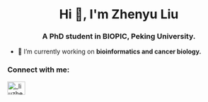 <h1 align="center">Hi 👋, I'm Zhenyu Liu</h1>
<h3 align="center">A PhD student in BIOPIC, Peking University.</h3>

- 🔭 I’m currently working on **bioinformatics and cancer biology.**

<h3 align="left">Connect with me:</h3>
<p align="left">
<a href="https://twitter.com/_liuzhenyu" target="blank"><img align="center" src="https://raw.githubusercontent.com/rahuldkjain/github-profile-readme-generator/master/src/images/icons/Social/twitter.svg" alt="_liuzhenyu" height="30" width="40" /></a>
</p>

